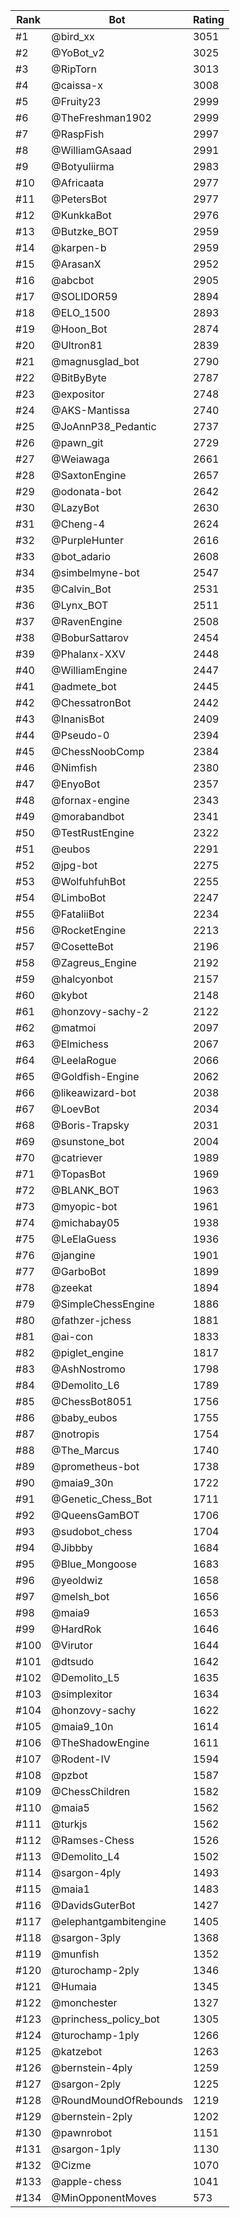 Rank|Bot|Rating
---|---|---
#1|@bird_xx|3051
#2|@YoBot_v2|3025
#3|@RipTorn|3013
#4|@caissa-x|3008
#5|@Fruity23|2999
#6|@TheFreshman1902|2999
#7|@RaspFish|2997
#8|@WilliamGAsaad|2991
#9|@Botyuliirma|2983
#10|@Africaata|2977
#11|@PetersBot|2977
#12|@KunkkaBot|2976
#13|@Butzke_BOT|2959
#14|@karpen-b|2959
#15|@ArasanX|2952
#16|@abcbot|2905
#17|@SOLIDOR59|2894
#18|@ELO_1500|2893
#19|@Hoon_Bot|2874
#20|@Ultron81|2839
#21|@magnusglad_bot|2790
#22|@BitByByte|2787
#23|@expositor|2748
#24|@AKS-Mantissa|2740
#25|@JoAnnP38_Pedantic|2737
#26|@pawn_git|2729
#27|@Weiawaga|2661
#28|@SaxtonEngine|2657
#29|@odonata-bot|2642
#30|@LazyBot|2630
#31|@Cheng-4|2624
#32|@PurpleHunter|2616
#33|@bot_adario|2608
#34|@simbelmyne-bot|2547
#35|@Calvin_Bot|2531
#36|@Lynx_BOT|2511
#37|@RavenEngine|2508
#38|@BoburSattarov|2454
#39|@Phalanx-XXV|2448
#40|@WilliamEngine|2447
#41|@admete_bot|2445
#42|@ChessatronBot|2442
#43|@InanisBot|2409
#44|@Pseudo-0|2394
#45|@ChessNoobComp|2384
#46|@Nimfish|2380
#47|@EnyoBot|2357
#48|@fornax-engine|2343
#49|@morabandbot|2341
#50|@TestRustEngine|2322
#51|@eubos|2291
#52|@jpg-bot|2275
#53|@WolfuhfuhBot|2255
#54|@LimboBot|2247
#55|@FataliiBot|2234
#56|@RocketEngine|2213
#57|@CosetteBot|2196
#58|@Zagreus_Engine|2192
#59|@halcyonbot|2157
#60|@kybot|2148
#61|@honzovy-sachy-2|2122
#62|@matmoi|2097
#63|@Elmichess|2067
#64|@LeelaRogue|2066
#65|@Goldfish-Engine|2062
#66|@likeawizard-bot|2038
#67|@LoevBot|2034
#68|@Boris-Trapsky|2031
#69|@sunstone_bot|2004
#70|@catriever|1989
#71|@TopasBot|1969
#72|@BLANK_BOT|1963
#73|@myopic-bot|1961
#74|@michabay05|1938
#75|@LeElaGuess|1936
#76|@jangine|1901
#77|@GarboBot|1899
#78|@zeekat|1894
#79|@SimpleChessEngine|1886
#80|@fathzer-jchess|1881
#81|@ai-con|1833
#82|@piglet_engine|1817
#83|@AshNostromo|1798
#84|@Demolito_L6|1789
#85|@ChessBot8051|1756
#86|@baby_eubos|1755
#87|@notropis|1754
#88|@The_Marcus|1740
#89|@prometheus-bot|1738
#90|@maia9_30n|1722
#91|@Genetic_Chess_Bot|1711
#92|@QueensGamBOT|1706
#93|@sudobot_chess|1704
#94|@Jibbby|1684
#95|@Blue_Mongoose|1683
#96|@yeoldwiz|1658
#97|@melsh_bot|1656
#98|@maia9|1653
#99|@HardRok|1646
#100|@Virutor|1644
#101|@dtsudo|1642
#102|@Demolito_L5|1635
#103|@simplexitor|1634
#104|@honzovy-sachy|1622
#105|@maia9_10n|1614
#106|@TheShadowEngine|1611
#107|@Rodent-IV|1594
#108|@pzbot|1587
#109|@ChessChildren|1582
#110|@maia5|1562
#111|@turkjs|1562
#112|@Ramses-Chess|1526
#113|@Demolito_L4|1502
#114|@sargon-4ply|1493
#115|@maia1|1483
#116|@DavidsGuterBot|1427
#117|@elephantgambitengine|1405
#118|@sargon-3ply|1368
#119|@munfish|1352
#120|@turochamp-2ply|1346
#121|@Humaia|1345
#122|@monchester|1327
#123|@princhess_policy_bot|1305
#124|@turochamp-1ply|1266
#125|@katzebot|1263
#126|@bernstein-4ply|1259
#127|@sargon-2ply|1225
#128|@RoundMoundOfRebounds|1219
#129|@bernstein-2ply|1202
#130|@pawnrobot|1151
#131|@sargon-1ply|1130
#132|@Cizme|1070
#133|@apple-chess|1041
#134|@MinOpponentMoves|573
